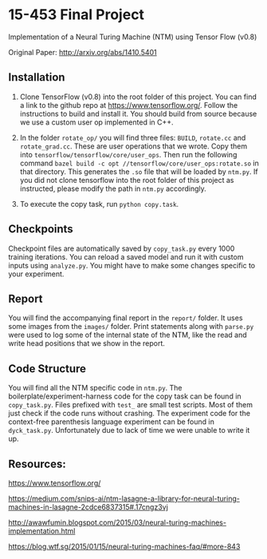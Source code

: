 # 15-453 Final Project

Implementation of a Neural Turing Machine (NTM) using Tensor Flow (v0.8)

Original Paper: http://arxiv.org/abs/1410.5401

## Installation

  1. Clone TensorFlow (v0.8) into the root folder of this project.
  You can find a link to the github repo at https://www.tensorflow.org/. Follow the instructions to
  build and install it. You should build from source because we use a custom user op implemented
  in C++.

  2. In the folder `rotate_op/` you will find three files: `BUILD`, `rotate.cc` and `rotate_grad.cc`.
  These are user operations that we wrote. Copy them into `tensorflow/tensorflow/core/user_ops`.
  Then run the following command `bazel build -c opt //tensorflow/core/user_ops:rotate.so` in that directory.
  This generates the `.so` file that will be loaded by `ntm.py`. If you did not clone tensorflow
  into the root folder of this project as instructed, please modify the path in `ntm.py` accordingly.
  
  3. To execute the copy task, run `python copy.task`.
  
## Checkpoints

Checkpoint files are automatically saved by `copy_task.py` every 1000 training iterations.
You can reload a saved model and run it with custom inputs using `analyze.py`.
You might have to make some changes specific to your experiment.

## Report

You will find the accompanying final report in the `report/` folder. It uses some images from the
`images/` folder. Print statements along with `parse.py` were used to log
some of the internal state of the NTM, like the read and write head positions that we show in the
report.

## Code Structure

You will find all the NTM specific code in `ntm.py`. The boilerplate/experiment-harness code for
the copy task can be found in `copy_task.py`. Files prefixed with `test_` are small test scripts.
Most of them just check if the code runs without crashing. The experiment code
for the context-free parenthesis language experiment can be found in `dyck_task.py`.
Unfortunately due to lack of time we were unable to write it up.

## Resources:

https://www.tensorflow.org/

https://medium.com/snips-ai/ntm-lasagne-a-library-for-neural-turing-machines-in-lasagne-2cdce6837315#.17cngz3vj

http://awawfumin.blogspot.com/2015/03/neural-turing-machines-implementation.html

https://blog.wtf.sg/2015/01/15/neural-turing-machines-faq/#more-843
